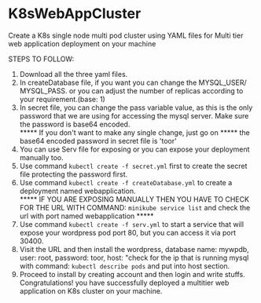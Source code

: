 # K8sWebAppCluster
Create a K8s single node multi pod cluster using YAML files for Multi tier web application deployment on your machine

STEPS TO FOLLOW:
1. Download all the three yaml files.<br>
2. In createDatabase file, if you want you can change the MYSQL_USER/ MYSQL_PASS. or you can adjust the number of replicas according to your requirement.(base: 1)<br>
3. In secret file, you can change the pass variable value, as this is the only password that we are using for accessing the mysql server. Make sure the password is base64 encoded.<br>
***** If you don't want to make any single change, just go on ***** the base64 encoded password in secret file is 'toor'<br>
4. You can use Serv file for exposing or you can expose your deployment manually too.<br>
5. Use command `kubectl create -f secret.yml` first to create the secret file protecting the password first.<br>
6. Use command `kubectl create -f createDatabase.yml` to create a deployment named webapplication.<br>
***** IF YOU ARE EXPOSING MANUALLY THEN YOU HAVE TO CHECK FOR THE URL WITH COMMAND: `minikube service list` and check the url with port named webapplication *****<br>
7. Use command `kubectl create -f serv.yml` to start a service that will expose your wordpress pod port 80, but you can access it via port 30400.<br>
8. Visit the URL and then install the wordpress, database name: mywpdb, user: root, password: toor, host: "check for the ip that is running mysql with command: `kubectl describe pods` and put into host section.<br>
9. Proceed to install by creating account and then login and write stuffs.<br>
Congratulations! you have successfully deployed a multitier web application on K8s cluster on your machine.

